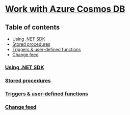 # [Work with Azure Cosmos DB](https://learn.microsoft.com/en-us/training/modules/work-with-cosmos-db/) <!-- omit in toc -->

## Table of contents <!-- omit in toc -->

- [Using .NET SDK](#using-net-sdk)
- [Stored procedures](#stored-procedures)
- [Triggers \& user-defined functions](#triggers--user-defined-functions)
- [Change feed](#change-feed)

### [Using .NET SDK](https://learn.microsoft.com/en-us/training/modules/work-with-cosmos-db/2-cosmos-db-dotnet-overview)

### [Stored procedures]()

### [Triggers & user-defined functions]()

### [Change feed]()
